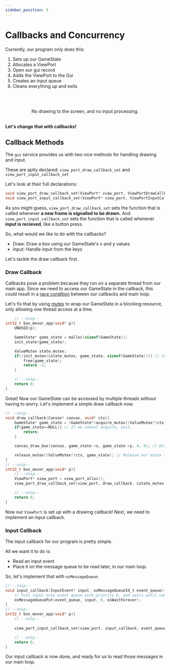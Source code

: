```yaml
---
sidebar_position: 5
---
```


# Callbacks and Concurrency

Currently, our program only does this:

1. Sets up our GameState
2. Allocates a ViewPort
3. Open our gui record
4. Adds the ViewPort to the Gui
5. Creates an input queue
6. Cleans everything up and exits

<br></br>
<p align="center">
No drawing to the screen, and no input processing.
<br></br>

**Let's change that with callbacks!**
</p>

## Callback Methods

The `gui` service provides us with two nice methods for handling drawing and input.

These are aptly declared: `view_port_draw_callback_set` and `view_port_input_callback_set`

Let's look at their full declarations:

```c
void view_port_draw_callback_set(ViewPort* view_port, ViewPortDrawCallback callback, void* context);
void view_port_input_callback_set(ViewPort* view_port, ViewPortInputCallback callback, void* context);
```
As you might guess, `view_port_draw_callback_set` sets the function that is called whenever **a new frame is signalled to be drawn.**
And `view_port_input_callback_set` sets the function that is called whenever **input is recieved**, like a button press.


So, what would we like to do with the callbacks?
- Draw: Draw a box using our GameState's x and y values
- Input: Handle input from the keys
  
Let's tackle the draw callback first.

### Draw Callback

Callbacks pose a problem because they run on a separate thread from our main app. Since we need to access our GameState in the callback, this could result in a [race condition](https://www.techtarget.com/searchstorage/definition/race-condition) between our callbacks and main loop.

Let's fix that by using [mutex](https://en.wikipedia.org/wiki/Lock_(computer_science)) to wrap our GameState in a blocking resource, only allowing one thread access at a time.

```c
    // --snip--
int32_t box_mover_app(void* p){
    UNUSED(p);

    GameState* game_state = malloc(sizeof(GameState));
    init_state(game_state);

    ValueMutex state_mutex;
    if(!init_mutex(&state_mutex, game_state, sizeof(GameState))){ // initialize our mutex and checks for error
        free(game_state);
        return -1;
    }

    // --snip--
    return 0;
}
```

Great! Now our GameState can be accessed by multiple threads without having to worry. Let's implement a simple draw callback now.

```c
// --snip--
void draw_callback(Canvas* canvas, void* ctx){
    GameState* game_state = (GameState*)acquire_mutex((ValueMutex*)ctx, 25) // Acquires mutex with a timeout of 25 ticks.
    if(game_state==NULL){ // If we cannot acquire, exit.
        return;
    }

    canvas_draw_box(canvas, game_state->x, game_state->y, 4, 4); // Draw a box on the screen at game_state->x,y

    release_mutex((ValueMutex*)ctx, game_state); // Release our mutex to be used by other threads.
}
// --snip--
int32_t box_mover_app(void* p){
    // --snip--
    ViewPort* view_port = view_port_alloc();
    view_port_draw_callback_set(view_port, draw_callback, &state_mutex);

    // --snip--
    return 0;
}
```

Now our `ViewPort` is set up with a drawing callback! Next, we need to implement an input callback.

### Input Callback

The input callback for our program is pretty simple.

All we want it to do is:
- Read an input event
- Place it on the message queue to be read later, in our main loop.

So, let's implement that with `osMessageQueue`:
```c
// --snip--
void input_callback(InputEvent* input, osMessageQueueId_t event_queue){
    // Puts input onto event queue with priority 0, and waits until completion. 
    osMessageQueuePut(event_queue, input, 0, osWaitForever); 
}
// --snip--
int32_t box_mover_app(void* p){
    // --snip--
    
    view_port_input_callback_set(view_port, input_callback, event_queue);

    // --snip--
    return 0;
}

```

Our input callback is now done, and ready for us to read those messages in our main loop.

